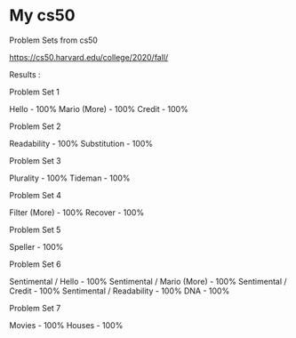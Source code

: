 # My cs50

Problem Sets from cs50

https://cs50.harvard.edu/college/2020/fall/

Results : 

Problem Set 1

Hello - 100%
Mario (More) - 100%
Credit - 100%

Problem Set 2

Readability - 100%
Substitution - 100%

Problem Set 3

Plurality - 100%
Tideman - 100%

Problem Set 4

Filter (More) - 100%
Recover - 100%

Problem Set 5

Speller - 100%

Problem Set 6

Sentimental / Hello - 100%
Sentimental / Mario (More) - 100%
Sentimental / Credit - 100%
Sentimental / Readability - 100%
DNA - 100%

Problem Set 7

Movies - 100%
Houses - 100%
